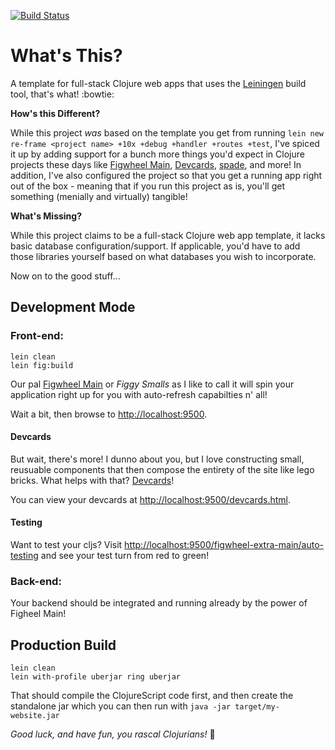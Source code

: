 [![Build Status](https://travis-ci.org/sansarip/yet-another-clojure-web-app-template.svg?branch=master)](https://travis-ci.org/sansarip/yet-another-clojure-web-app-template)

# What's This?

A template for full-stack Clojure web apps that uses the [Leiningen](https://leiningen.org/) build tool, that's what! :bowtie:

**How's this Different?**

While this project *was* based on the template you get from running `lein new re-frame <project name> +10x +debug +handler +routes +test`, I've spiced it up by adding support for a bunch more things you'd expect in Clojure projects these days like [Figwheel Main](https://figwheel.org/), [Devcards](https://github.com/bhauman/devcards), [spade](https://github.com/dhleong/spade), and more! In addition, I've also configured the project so that you get a running app right out of the box - meaning that if you run this project as is, you'll get something (menially and virtually) tangible!

**What's Missing?**

While this project claims to be a full-stack Clojure web app template, it lacks basic database configuration/support. If applicable, you'd have to add those libraries yourself based on what databases you wish to incorporate.

Now on to the good stuff...

## Development Mode

### Front-end:

```
lein clean
lein fig:build
```

Our pal [Figwheel Main](https://figwheel.org/) or *Figgy Smalls* as I like to call it will spin your application right up for you with auto-refresh capabilties n' all!

Wait a bit, then browse to [http://localhost:9500](http://localhost:9500).

#### Devcards

But wait, there's more! I dunno about you, but I love constructing small, reusuable components that then compose the entirety of the site like lego bricks. What helps with that? [Devcards](https://github.com/bhauman/devcards)!

You can view your devcards at [http://localhost:9500/devcards.html](http://localhost:9500/devcards.html).

#### Testing

Want to test your cljs? Visit [http://localhost:9500/figwheel-extra-main/auto-testing](http://localhost:9500/figwheel-extra-main/auto-testing) and see your test turn from red to green!

### Back-end:

Your backend should be integrated and running already by the power of Figheel Main!

## Production Build

```
lein clean
lein with-profile uberjar ring uberjar
```

That should compile the ClojureScript code first, and then create the standalone jar which you can then run with `java -jar target/my-website.jar`

*Good luck, and have fun, you rascal Clojurians!* :beers:
